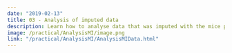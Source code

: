 ```yaml
---
date: "2019-02-13"
title: 03 - Analysis of imputed data
description: Learn how to analyse data that was imputed with the mice package
image: /practical/AnalysisMI/image.png
link: "/practical/AnalysisMI/AnalysisMIData.html"
---
```

